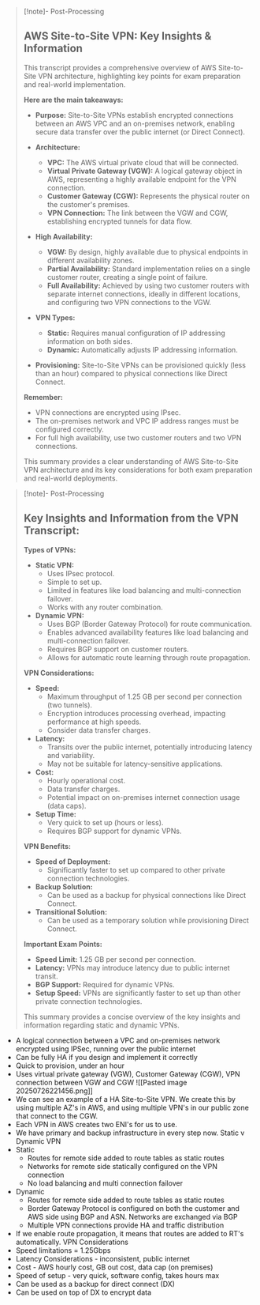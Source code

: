 
>[!note]- Post-Processing
>## AWS Site-to-Site VPN: Key Insights & Information
>
>This transcript provides a comprehensive overview of AWS Site-to-Site VPN architecture, highlighting key points for exam preparation and real-world implementation. 
>
>**Here are the main takeaways:**
>
>* **Purpose:** Site-to-Site VPNs establish encrypted connections between an AWS VPC and an on-premises network, enabling secure data transfer over the public internet (or Direct Connect).
>* **Architecture:**
>
>    * **VPC:**  The AWS virtual private cloud that will be connected.
>    * **Virtual Private Gateway (VGW):**  A logical gateway object in AWS, representing a highly available endpoint for the VPN connection.
>    * **Customer Gateway (CGW):** Represents the physical router on the customer's premises.
>    * **VPN Connection:**  The link between the VGW and CGW, establishing encrypted tunnels for data flow.
>
>* **High Availability:**
>
>    * **VGW:**  By design, highly available due to physical endpoints in different availability zones.
>    * **Partial Availability:**  Standard implementation relies on a single customer router, creating a single point of failure.
>    * **Full Availability:** Achieved by using two customer routers with separate internet connections, ideally in different locations, and configuring two VPN connections to the VGW.
>
>* **VPN Types:**
>
>    * **Static:** Requires manual configuration of IP addressing information on both sides.
>    * **Dynamic:**  Automatically adjusts IP addressing information.
>
>* **Provisioning:**  Site-to-Site VPNs can be provisioned quickly (less than an hour) compared to physical connections like Direct Connect.
>
>
>**Remember:**
>
>*  VPN connections are encrypted using IPsec.
>*  The on-premises network and VPC IP address ranges must be configured correctly.
>*  For full high availability, use two customer routers and two VPN connections.
>
>
>
>This summary provides a clear understanding of AWS Site-to-Site VPN architecture and its key considerations for both exam preparation and real-world deployments.
>

>[!note]- Post-Processing
>## Key Insights and Information from the VPN Transcript:
>
>**Types of VPNs:**
>
>* **Static VPN:**
>    * Uses IPsec protocol.
>    * Simple to set up.
>    * Limited in features like load balancing and multi-connection failover.
>    * Works with any router combination.
>* **Dynamic VPN:**
>    * Uses BGP (Border Gateway Protocol) for route communication.
>    * Enables advanced availability features like load balancing and multi-connection failover.
>    * Requires BGP support on customer routers.
>    * Allows for automatic route learning through route propagation.
>
>**VPN Considerations:**
>
>* **Speed:**
>    * Maximum throughput of 1.25 GB per second per connection (two tunnels).
>    * Encryption introduces processing overhead, impacting performance at high speeds.
>    * Consider data transfer charges.
>* **Latency:**
>    * Transits over the public internet, potentially introducing latency and variability.
>    * May not be suitable for latency-sensitive applications.
>* **Cost:**
>    * Hourly operational cost.
>    * Data transfer charges.
>    * Potential impact on on-premises internet connection usage (data caps).
>* **Setup Time:**
>    * Very quick to set up (hours or less).
>    * Requires BGP support for dynamic VPNs.
>
>**VPN Benefits:**
>
>* **Speed of Deployment:**
>    * Significantly faster to set up compared to other private connection technologies.
>* **Backup Solution:**
>    * Can be used as a backup for physical connections like Direct Connect.
>* **Transitional Solution:**
>    * Can be used as a temporary solution while provisioning Direct Connect.
>
>
>**Important Exam Points:**
>
>* **Speed Limit:** 1.25 GB per second per connection.
>* **Latency:** VPNs may introduce latency due to public internet transit.
>* **BGP Support:** Required for dynamic VPNs.
>* **Setup Speed:** VPNs are significantly faster to set up than other private connection technologies.
>
>
>
>This summary provides a concise overview of the key insights and information regarding static and dynamic VPNs.
>

- A logical connection between a VPC and on-premises network encrypted using IPSec, running over the public internet
- Can be fully HA if you design and implement it correctly
- Quick to provision, under an hour
- Uses virtual private gateway (VGW), Customer Gateway (CGW), VPN connection between VGW and CGW
![[Pasted image 20250726221456.png]]
- We can see an example of a HA Site-to-Site VPN. We create this by using multiple AZ's in AWS, and using multiple VPN's in our public zone that connect to the CGW.
- Each VPN in AWS creates two ENI's for us to use.
- We have primary and backup infrastructure in every step now.
Static v Dynamic VPN
- Static 
	- Routes for remote side added to route tables as static routes
	- Networks for remote side statically configured on the VPN connection
	- No load balancing and multi connection failover
- Dynamic
	- Routes for remote side added to route tables as static routes
	- Border Gateway Protocol is configured on both the customer and AWS side using BGP and ASN. Networks are exchanged via BGP
	- Multiple VPN connections provide HA and traffic distribution
- If we enable route propagation, it means that routes are added to RT's automatically.
VPN Considerations
- Speed limitations = 1.25Gbps
- Latency Considerations - inconsistent, public internet
- Cost - AWS hourly cost, GB out cost, data cap (on premises)
- Speed of setup - very quick, software config, takes hours max
- Can be used as a backup for direct connect (DX)
- Can be used on top of DX to encrypt data